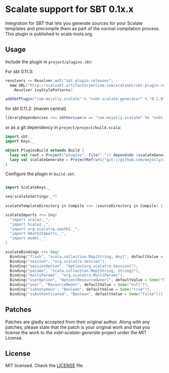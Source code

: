 # Scalate support for SBT 0.1x.x
 
Integration for SBT that lets you generate sources for your Scalate templates and precompile them as part of the normal compilation process. This plugin is published to scala-tools.org.
 
## Usage

Include the plugin in `project/plugins.sbt`:

For sbt 0.11.3:

```scala
resolvers += Resolver.url("sbt-plugin-releases",
  new URL("http://scalasbt.artifactoryonline.com/scalasbt/sbt-plugin-releases/"))(
    Resolver.ivyStylePatterns)

addSbtPlugin("com.mojolly.scalate" % "xsbt-scalate-generator" % "0.2.0")
```

for sbt 0.11.2: (maven central)

```scala
libraryDependencies <+= sbtVersion(v => "com.mojolly.scalate" %% "xsbt-scalate-generator" % (v + "-0.1.6"))
```

or as a git dependency in `project/project/build.scala`:

```scala
import sbt._
import Keys._

object PluginsBuild extends Build {
  lazy val root = Project("plugins", file(".")) dependsOn (scalateGenerate) settings (scalacOptions += "-deprecation")
  lazy val scalateGenerate = ProjectRef(uri("git://github.com/mojolly/xsbt-scalate-generate.git"), "xsbt-scalate-generator")
}
```

Configure the plugin in `build.sbt`:

```scala

import ScalateKeys._

seq(scalateSettings:_*)
      
scalateTemplateDirectory in Compile <<= (sourceDirectory in Compile) { _ / "webapp" / "WEB-INF" }

scalateImports ++= Seq(
  "import scalaz._",
  "import Scalaz._",
  "import org.scalatra.oauth2._",
  "import OAuth2Imports._",
  "import model._"
)

scalateBindings ++= Seq(
  Binding("flash", "scala.collection.Map[String, Any]", defaultValue = Some("Map.empty")),
  Binding("session", "org.scalatra.Session"),
  Binding("sessionOption", "Option[org.scalatra.Session]"),
  Binding("params", "scala.collection.Map[String, String]"),
  Binding("multiParams", "org.scalatra.MultiParams"),
  Binding("userOption", "Option[ResourceOwner]", defaultValue = Some("None")),
  Binding("user", "ResourceOwner", defaultValue = Some("null")),
  Binding("isAnonymous", "Boolean", defaultValue = Some("true")),
  Binding("isAuthenticated", "Boolean", defaultValue = Some("false")))

```

## Patches

Patches are gladly accepted from their original author. Along with any patches, please state that the patch is your original work and that you license the work to the *xsbt-scalate-generate* project under the MIT License.
 
## License
 
MIT licensed. Check the [LICENSE](https://raw.github.com/mojolly/xsbt-scalate-generate/master/LICENSE) file.
